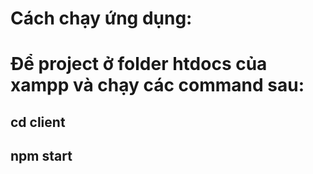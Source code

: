 # Cách chạy ứng dụng:

# Để project ở folder htdocs của xampp và chạy các command sau:

## cd client

## npm start
